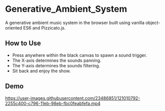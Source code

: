 # Generative_Ambient_System
A generative ambient music system in the browser built using vanilla object-oriented ES6 and Pizzicato.js.

## How to Use
- Press anywhere within the black canvas to spawn a sound trigger.
- The X-axis determines the sounds panning.
- The Y-axis determines the sounds filtering.
- Sit back and enjoy the show.

## Demo
https://user-images.githubusercontent.com/23486851/121010792-2255c400-c796-11eb-98eb-fbc0feabfefa.mp4
